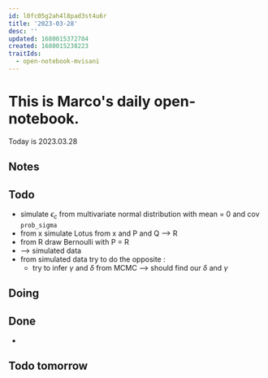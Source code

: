 ```yaml
---
id: l0fc05g2ah4l8pad3st4u6r
title: '2023-03-28'
desc: ''
updated: 1680015372784
created: 1680015238223
traitIds:
  - open-notebook-mvisani
---
```

# This is Marco's daily open-notebook.

Today is 2023.03.28


## Notes

## Todo 
* simulate $\epsilon_c$ from multivariate normal distribution with mean = 0 and cov `prob_sigma`
* from x simulate Lotus from x and P and Q --> R 
* from R draw Bernoulli with P = R
* --> simulated data
* from simulated data try to do the opposite :
  * try to infer $\gamma$ and $\delta$ from MCMC --> should find our $\delta$ and $\gamma$

## Doing


## Done
* 


## Todo tomorrow
 